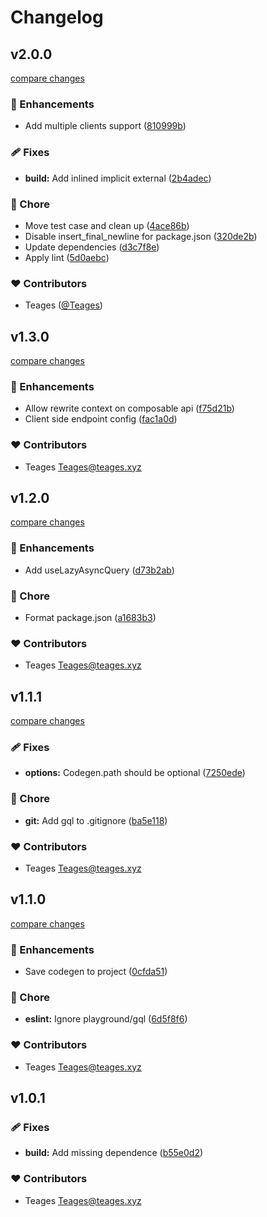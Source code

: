 # Changelog


## v2.0.0

[compare changes](https://github.com/Teages/nuxt-urql-client/compare/v1.3.0...v2.0.0)

### 🚀 Enhancements

- Add multiple clients support ([810999b](https://github.com/Teages/nuxt-urql-client/commit/810999b))

### 🩹 Fixes

- **build:** Add inlined implicit external ([2b4adec](https://github.com/Teages/nuxt-urql-client/commit/2b4adec))

### 🏡 Chore

- Move test case and clean up ([4ace86b](https://github.com/Teages/nuxt-urql-client/commit/4ace86b))
- Disable insert_final_newline for package.json ([320de2b](https://github.com/Teages/nuxt-urql-client/commit/320de2b))
- Update dependencies ([d3c7f8e](https://github.com/Teages/nuxt-urql-client/commit/d3c7f8e))
- Apply lint ([5d0aebc](https://github.com/Teages/nuxt-urql-client/commit/5d0aebc))

### ❤️ Contributors

- Teages ([@Teages](http://github.com/Teages))

## v1.3.0

[compare changes](https://github.com/Teages/nuxt-urql-client/compare/v1.2.0...v1.3.0)

### 🚀 Enhancements

- Allow rewrite context on composable api ([f75d21b](https://github.com/Teages/nuxt-urql-client/commit/f75d21b))
- Client side endpoint config ([fac1a0d](https://github.com/Teages/nuxt-urql-client/commit/fac1a0d))

### ❤️ Contributors

- Teages <Teages@teages.xyz>

## v1.2.0

[compare changes](https://github.com/Teages/nuxt-urql-client/compare/v1.1.1...v1.2.0)

### 🚀 Enhancements

- Add useLazyAsyncQuery ([d73b2ab](https://github.com/Teages/nuxt-urql-client/commit/d73b2ab))

### 🏡 Chore

- Format package.json ([a1683b3](https://github.com/Teages/nuxt-urql-client/commit/a1683b3))

### ❤️ Contributors

- Teages <Teages@teages.xyz>

## v1.1.1

[compare changes](https://github.com/Teages/nuxt-urql-client/compare/v1.1.0...v1.1.1)

### 🩹 Fixes

- **options:** Codegen.path should be optional ([7250ede](https://github.com/Teages/nuxt-urql-client/commit/7250ede))

### 🏡 Chore

- **git:** Add gql to .gitignore ([ba5e118](https://github.com/Teages/nuxt-urql-client/commit/ba5e118))

### ❤️ Contributors

- Teages <Teages@teages.xyz>

## v1.1.0

[compare changes](https://github.com/Teages/nuxt-urql-client/compare/v1.0.1...v1.1.0)

### 🚀 Enhancements

- Save codegen to project ([0cfda51](https://github.com/Teages/nuxt-urql-client/commit/0cfda51))

### 🏡 Chore

- **eslint:** Ignore playground/gql ([6d5f8f6](https://github.com/Teages/nuxt-urql-client/commit/6d5f8f6))

### ❤️ Contributors

- Teages <Teages@teages.xyz>

## v1.0.1


### 🩹 Fixes

- **build:** Add missing dependence ([b55e0d2](https://github.com/Teages/nuxt-urql-client/commit/b55e0d2))

### ❤️ Contributors

- Teages <Teages@teages.xyz>

